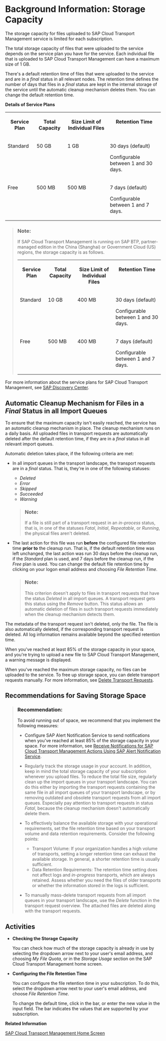 <!-- loioe8d5187d1352430aacbe04d4f3b0eb62 -->

# Background Information: Storage Capacity

The storage capacity for files uploaded to SAP Cloud Transport Management service is limited for each subscription.

The total storage capacity of files that were uploaded to the service depends on the service plan you have for the service. Each individual file that is uploaded to SAP Cloud Transport Management can have a maximum size of 1 GB.

There's a default retention time of files that were uploaded to the service and are in a *final* status in all relevant nodes. The retention time defines the number of days that files in a *final* status are kept in the internal storage of the service until the automatic cleanup mechanism deletes them. You can change the default retention time.

**Details of Service Plans**


<table>
<tr>
<th valign="top">

Service Plan

</th>
<th valign="top">

Total Capacity

</th>
<th valign="top">

Size Limit of Individual Files

</th>
<th valign="top">

Retention Time

</th>
</tr>
<tr>
<td valign="top">

Standard

</td>
<td valign="top">

50 GB

</td>
<td valign="top">

1 GB

</td>
<td valign="top">

30 days \(default\)

Configurable between 1 and 30 days.

</td>
</tr>
<tr>
<td valign="top">

Free

</td>
<td valign="top">

500 MB

</td>
<td valign="top">

500 MB

</td>
<td valign="top">

7 days \(default\)

Configurable between 1 and 7 days.

</td>
</tr>
</table>

> ### Note:  
> If SAP Cloud Transport Management is running on SAP BTP, partner-managed edition in the China \(Shanghai\) or Government Cloud \(US\) regions, the storage capacity is as follows.
> 
> 
> <table>
> <tr>
> <th valign="top">
> 
> Service Plan
> 
> </th>
> <th valign="top">
> 
> Total Capacity
> 
> </th>
> <th valign="top">
> 
> Size Limit of Individual Files
> 
> </th>
> <th valign="top">
> 
> Retention Time
> 
> </th>
> </tr>
> <tr>
> <td valign="top">
> 
> Standard
> 
> </td>
> <td valign="top">
> 
> 10 GB
> 
> </td>
> <td valign="top">
> 
> 400 MB
> 
> </td>
> <td valign="top">
> 
> 30 days \(default\)
> 
> Configurable between 1 and 30 days.
> 
> </td>
> </tr>
> <tr>
> <td valign="top">
> 
> Free
> 
> </td>
> <td valign="top">
> 
> 500 MB
> 
> </td>
> <td valign="top">
> 
> 400 MB
> 
> </td>
> <td valign="top">
> 
> 7 days \(default\)
> 
> Configurable between 1 and 7 days.
> 
> </td>
> </tr>
> </table>

For more information about the service plans for SAP Cloud Transport Management, see [SAP Discovery Center](https://discovery-center.cloud.sap/serviceCatalog/cloud-transport-management?tab=service_plan&region=all).



<a name="loioe8d5187d1352430aacbe04d4f3b0eb62__section_ehn_d4s_3dc"/>

## Automatic Cleanup Mechanism for Files in a *Final* Status in all Import Queues

To ensure that the maximum capacity isn't easily reached, the service has an automatic cleanup mechanism in place. The cleanup mechanism runs on a daily basis. All uploaded files in transport requests are automatically deleted after the default retention time, if they are in a *final* status in all relevant import queues.

Automatic deletion takes place, if the following criteria are met:

-   In all import queues in the transport landscape, the transport requests are in a *final* status. That is, they're in one of the following statuses:

    -   *Deleted*
    -   *Error*
    -   *Skipped*
    -   *Succeeded*
    -   *Warning*

    > ### Note:  
    > If a file is still part of a transport request in an *in-process* status, that is, in one of the statuses *Fatal*, *Initial*, *Repeatable*, or *Running*, the physical files aren't deleted.

-   The last action for this file was run **before** the configured file retention time **prior to** the cleanup run. That is, if the default retention time was left unchanged, the last action was run 30 days before the cleanup run, if the *Standard* plan is used, and 7 days before the cleanup run, if the *Free* plan is used. You can change the default file retention time by clicking on your logon email address and choosing *File Retention Time*.

    > ### Note:  
    > This criterion doesn't apply to files in transport requests that have the status *Deleted* in all import queues. A transport request gets this status using the *Remove* button. This status allows an automatic deletion of files in such transport requests immediately when the cleanup mechanism detects them.


The metadata of the transport request isn't deleted, only the file. The file is also automatically deleted, if the corresponding transport request is deleted. All log information remains available beyond the specified retention time.

When you've reached at least 85% of the storage capacity in your space, and you're trying to upload a new file to SAP Cloud Transport Management, a warning message is displayed.

When you've reached the maximum storage capacity, no files can be uploaded to the service. To free up storage space, you can delete transport requests manually. For more information, see [Delete Transport Requests](../40-using-request-overview/delete-transport-requests-2ef725c.md).



<a name="loioe8d5187d1352430aacbe04d4f3b0eb62__section_zlx_f4s_3dc"/>

## Recommendations for Saving Storage Space

> ### Recommendation:  
> To avoid running out of space, we recommend that you implement the following measures:
> 
> -   Configure SAP Alert Notification Service to send notifications when you've reached at least 85% of the storage capacity in your space. For more information, see [Receive Notifications for SAP Cloud Transport Management Actions Using SAP Alert Notification Service](../receive-notifications-for-sap-cloud-transport-management-actions-using-sap-alert-notifica-95d4fc7.md).
> 
> -   Regularly track the storage usage in your account. In addition, keep in mind the total storage capacity of your subscription whenever you upload files. To reduce the total file size, regularly clean up the import queues in your transport landscape. You can do this either by importing the transport requests containing the same file in all import queues of your transport landscape, or by removing outdated and obsolete transport requests from all import queues. Especially pay attention to transport requests in status *Fatal*, because the cleanup mechanism doesn't automatically delete them.
> 
> -   To effectively balance the available storage with your operational requirements, set the file retention time based on your transport volume and data retention requirements. Consider the following points:
>     -   Transport Volume: If your organization handles a high volume of transports, setting a longer retention time can exhaust the available storage. In general, a shorter retention time is usually sufficient.
>     -   Data Retention Requirements: The retention time setting does not affect logs and *in-progress* transports, which are always retained. Assess whether you need the files of older transports or whether the information stored in the logs is sufficient.
> 
> -   To manually mass-delete transport requests from all import queues in your transport landscape, use the *Delete* function in the transport request overview. The attached files are deleted along with the transport requests.



<a name="loioe8d5187d1352430aacbe04d4f3b0eb62__section_vbj_m4s_3dc"/>

## Activities

-   **Checking the Storage Capacity**

    You can check how much of the storage capacity is already in use by selecting the dropdown arrow next to your user's email address, and choosing *My File Quota*, or in the *Storage Usage* section on the SAP Cloud Transport Management home screen.

-   **Configuring the File Retention Time**

    You can configure the file retention time in your subscription. To do this, select the dropdown arrow next to your user's email address, and choose *File Retention Time*.

    To change the default time, click in the bar, or enter the new value in the input field. The bar indicates the values that are supported by your subscription.


**Related Information**  


[SAP Cloud Transport Management Home Screen](../sap-cloud-transport-management-home-screen-9ac7880.md "On the home screen, you have an overview of the most commonly used functions of SAP Cloud Transport Management service with direct access. Using the navigation pane on the left side, you have access to all functions.")

